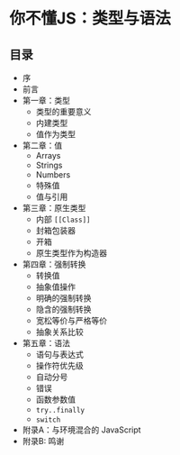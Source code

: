 # 你不懂JS：类型与语法

## 目录

* 序
* 前言
* 第一章：类型
	* 类型的重要意义
	* 内建类型
	* 值作为类型
* 第二章：值
	* Arrays
	* Strings
	* Numbers
	* 特殊值
	* 值与引用
* 第三章：原生类型
	* 内部 `[[Class]]`
	* 封箱包装器
	* 开箱
	* 原生类型作为构造器
* 第四章：强制转换
	* 转换值
	* 抽象值操作
	* 明确的强制转换
	* 隐含的强制转换
	* 宽松等价与严格等价
	* 抽象关系比较
* 第五章：语法
	* 语句与表达式
	* 操作符优先级
	* 自动分号
	* 错误
	* 函数参数值
	* `try..finally`
	* `switch`
* 附录A：与环境混合的 JavaScript
* 附录B: 鸣谢
